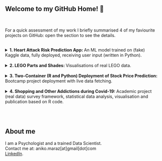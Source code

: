 ## Welcome to my GitHub Home! 👯
<br>

For a quick assessment of my work I briefly summarised 4 of my faviourite projects on GitHub: open the section to see the details.
<br> <br>

<details>
<summary> <b>1. Heart Attack Risk Prediction App: </b> An ML model trained on (fake) Kaggle data, fully deployed, receiving user input (written in Python).</summary>
<br> 
This project was inspired by the <b>Heart Attack Risk Analysis</b> competition on <b>Kaggle</b>. The task was to predict heart attack risk (low/high) given 25 lifestyle and biometric features. After submitting my prediction to the Kaggle competition, I decided to develop another model, prioritizing precision to allow for more sensitive detection of high-risk cases. This model employs the <b>XGBoost</b> algorithm with <b>probability estimation</b>. If the model identifies a positive case, it is correct 43% of the time. After several iterations, the project culminated in deployment on <b>Google Cloud Platform</b> with a Streamlit frontend. The scripts (written in <b>Python</b>) can be found in <a href="https://github.com/anikomaraz/heart_attack_kaggle">this repository</a>.
<br>

Try it out! ➡️                                   [Heart Attack Risk App](https://fake-heart-attack.streamlit.app/)

<p align="center">
  <img src="https://drive.google.com/uc?export=view&id=17j_i3x_7hsjq252NOC_0X-6kj3lcLK-s" alt="Heart Attack Risk Prediction App" width="50%">
</p>

</details>
<br>

<details>
<summary> <b> 2. LEGO Parts and Shades: </b> Visualisations of real LEGO data. </summary>
  <br>
Do you like LEGO? Then you'll love this little <a href="https://github.com/anikomaraz/LEGO/blob/main/lego.ipynb"><b>visualization project</b></a> that analyzes LEGO parts, sets, and color shades since their inception in 1949. My favorite image:

<p align="center">
  <img src="https://drive.google.com/uc?export=view&id=1vjgQACI3-Vo02b2bLNwOzsw8jc2C9Ah-" alt="LEGO Parts and Shades" width="80%">
</p>

</details>
<br>

<details>
<summary> <b> 3. Two-Container (R and Python) Deployment of Stock Price Prediction: </b> Bootcamp project deployment with live data fetching.</summary>
<br>
This project was part of my Data Science Bootcamp demo, where I handled the <b>data engineering</b> aspect. This <a href="https://github.com/anikomaraz/stock_prediction_2containers"><b>GitHub repository</b></a> contains the full deployment: <b>two backend containers—</b>(1) the <b>Python</b> container fetching data via API calls and containing the model weights, and (2) the <b>R</b> container creating visualizations using <b>ggplot</b>. The frontend is displayed using Streamlit. To learn more about how I deployed this project using two containers (Python and R) and linked it to the Streamlit frontend, check out my <a href="https://github.com/anikomaraz/stock_prediction_2containers/blob/master/blogpost/dockerize.md"><b>blog post</b></a>. A visual summary of what happens under the hood:
  
<p align="center">
  <img src="https://drive.google.com/uc?export=view&id=1tmrcfmCaHZdPJyxhrq_ZT630uMCwF4Lb" alt="Two-Container Deployment of Stock Price Prediction" width="50%">
</p>

</details>
<br>

<details>
<summary> <b> 4. Shopping and Other Addictions during Covid-19: </b> Academic project (real data) survey framework, statistical data analysis, visualisation and publication based on R code.</summary>
<br>
This project provided a unique opportunity to observe how the progress of the pandemic and the associated distress influenced addictive behaviors in the first 6 months in the USA. Using MTurk, we sampled 25 Americans every 3 days and administered our survey via formr (an R framework) to observe changes in patterns. <b>Live data quality checks</b>, reminders and feedback was included. You can find all the information in the <a href="https://github.com/anikomaraz/covid19-shopping"><b>repository</b></a> and in the two academic papers: <a href="https://akjournals.com/view/journals/2006/10/4/article-p912.xml?body=pdf-23898"><b>Paper 1</b></a> on excessive behaviors and <a href="https://www.ncbi.nlm.nih.gov/pmc/articles/PMC9109632/pdf/jba-11-088.pdf"><b>Paper 2</b></a> focusing specifically on <b>shopping</b>.
  
<p align="center">
  <img src="https://drive.google.com/uc?export=view&id=1qQ23p8SpZkIyaiwFKWYa8EsLr7tiszxF" alt="Shopping and Other Addictions during Covid-19" width="40%">
</p>

</details>



<br><br>

## About me

I am a Psychologist and a trained Data Scientist.  
Contact me at: aniko.maraz[at]gmail[dot]com  
[LinkedIn](https://www.linkedin.com/in/aniko-maraz-85220968/).

